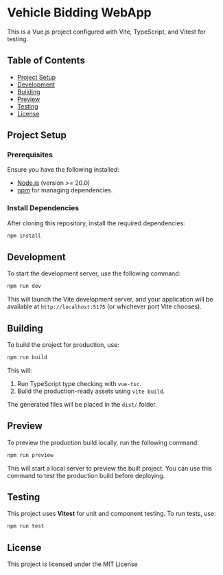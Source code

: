 # Vehicle Bidding WebApp

This is a Vue.js project configured with Vite, TypeScript, and Vitest for testing.

## Table of Contents

- [Project Setup](#project-setup)
- [Development](#development)
- [Building](#building)
- [Preview](#preview)
- [Testing](#testing)
- [License](#license)

## Project Setup

### Prerequisites

Ensure you have the following installed:

- [Node.js](https://nodejs.org/) (version >= 20.0)
- [npm](https://www.npmjs.com/) for managing dependencies.

### Install Dependencies

After cloning this repository, install the required dependencies:

```bash
npm install
```

## Development

To start the development server, use the following command:

```bash
npm run dev
```

This will launch the Vite development server, and your application will be available at `http://localhost:5175` (or whichever port Vite chooses).

## Building

To build the project for production, use:

```bash
npm run build
```

This will:
1. Run TypeScript type checking with `vue-tsc`.
2. Build the production-ready assets using `vite build`.

The generated files will be placed in the `dist/` folder.

## Preview

To preview the production build locally, run the following command:

```bash
npm run preview
```

This will start a local server to preview the built project. You can use this command to test the production build before deploying.

## Testing

This project uses **Vitest** for unit and component testing. To run tests, use:

```bash
npm run test
```

## License

This project is licensed under the MIT License
